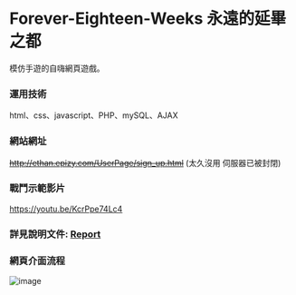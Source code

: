 # Forever-Eighteen-Weeks 永遠的延畢之都
模仿手遊的自嗨網頁遊戲。
### 運用技術
html、css、javascript、PHP、mySQL、AJAX
### 網站網址
~~http://ethan.epizy.com/UserPage/sign_up.html~~ (太久沒用 伺服器已被封閉)
### 戰鬥示範影片
https://youtu.be/KcrPpe74Lc4
### 詳見說明文件: [Report](https://github.com/ubin0914/Forever-Eighteen-Weeks/blob/master/Report.pptx)
### 網頁介面流程
![image](https://user-images.githubusercontent.com/73873427/236634438-12809fc3-2729-448c-8c41-6541a5065d08.png)
